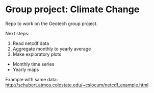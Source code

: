 # Group project: Climate Change
Repo to work on the Geotech group project.

Next steps:
1. Read netcdf data
2. Aggregate monthly to yearly average
3. Make exploratory plots
  * Monthly time series
  * Yearly maps
  
  Example with same data:
http://schubert.atmos.colostate.edu/~cslocum/netcdf_example.html
